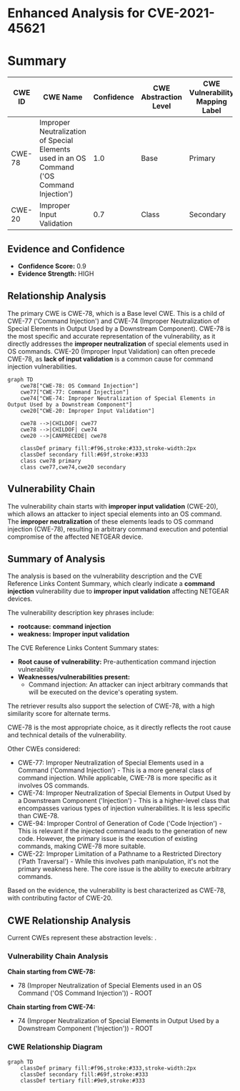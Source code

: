 # Enhanced Analysis for CVE-2021-45621

# Summary
| CWE ID | CWE Name | Confidence | CWE Abstraction Level | CWE Vulnerability Mapping Label | CWE-Vulnerability Mapping Notes |
|---|---|---|---|---|---|
| CWE-78 | Improper Neutralization of Special Elements used in an OS Command ('OS Command Injection') | 1.0 | Base | Primary | Allowed |
| CWE-20 | Improper Input Validation | 0.7 | Class | Secondary | Allowed-with-Review |

## Evidence and Confidence

*   **Confidence Score:** 0.9
*   **Evidence Strength:** HIGH

## Relationship Analysis
The primary CWE is CWE-78, which is a Base level CWE. This is a child of CWE-77 ('Command Injection') and CWE-74 (Improper Neutralization of Special Elements in Output Used by a Downstream Component). CWE-78 is the most specific and accurate representation of the vulnerability, as it directly addresses the **improper neutralization** of special elements used in OS commands. CWE-20 (Improper Input Validation) can often precede CWE-78, as **lack of input validation** is a common cause for command injection vulnerabilities.

```mermaid
graph TD
    cwe78["CWE-78: OS Command Injection"]
    cwe77["CWE-77: Command Injection"]
    cwe74["CWE-74: Improper Neutralization of Special Elements in Output Used by a Downstream Component"]
    cwe20["CWE-20: Improper Input Validation"]
    
    cwe78 -->|CHILDOF| cwe77
    cwe78 -->|CHILDOF| cwe74
    cwe20 -->|CANPRECEDE| cwe78
    
    classDef primary fill:#f96,stroke:#333,stroke-width:2px
    classDef secondary fill:#69f,stroke:#333
    class cwe78 primary
    class cwe77,cwe74,cwe20 secondary
```

## Vulnerability Chain
The vulnerability chain starts with **improper input validation** (CWE-20), which allows an attacker to inject special elements into an OS command. The **improper neutralization** of these elements leads to OS command injection (CWE-78), resulting in arbitrary command execution and potential compromise of the affected NETGEAR device.

## Summary of Analysis
The analysis is based on the vulnerability description and the CVE Reference Links Content Summary, which clearly indicate a **command injection** vulnerability due to **improper input validation** affecting NETGEAR devices.

The vulnerability description key phrases include:
- **rootcause:** **command injection**
- **weakness:** **Improper input validation**

The CVE Reference Links Content Summary states:
*   **Root cause of vulnerability:** Pre-authentication command injection vulnerability
*   **Weaknesses/vulnerabilities present:**
    *   Command injection: An attacker can inject arbitrary commands that will be executed on the device's operating system.

The retriever results also support the selection of CWE-78, with a high similarity score for alternate terms.

CWE-78 is the most appropriate choice, as it directly reflects the root cause and technical details of the vulnerability.

Other CWEs considered:

*   CWE-77: Improper Neutralization of Special Elements used in a Command ('Command Injection') - This is a more general class of command injection. While applicable, CWE-78 is more specific as it involves OS commands.
*   CWE-74: Improper Neutralization of Special Elements in Output Used by a Downstream Component ('Injection') - This is a higher-level class that encompasses various types of injection vulnerabilities. It is less specific than CWE-78.
*   CWE-94: Improper Control of Generation of Code ('Code Injection') - This is relevant if the injected command leads to the generation of new code. However, the primary issue is the execution of existing commands, making CWE-78 more suitable.
*   CWE-22: Improper Limitation of a Pathname to a Restricted Directory ('Path Traversal') - While this involves path manipulation, it's not the primary weakness here. The core issue is the ability to execute arbitrary commands.

Based on the evidence, the vulnerability is best characterized as CWE-78, with contributing factor of CWE-20.


## CWE Relationship Analysis

Current CWEs represent these abstraction levels: .


### Vulnerability Chain Analysis

**Chain starting from CWE-78:**
- 78 (Improper Neutralization of Special Elements used in an OS Command ('OS Command Injection')) - ROOT


**Chain starting from CWE-74:**
- 74 (Improper Neutralization of Special Elements in Output Used by a Downstream Component ('Injection')) - ROOT



### CWE Relationship Diagram

```mermaid
graph TD
    classDef primary fill:#f96,stroke:#333,stroke-width:2px
    classDef secondary fill:#69f,stroke:#333
    classDef tertiary fill:#9e9,stroke:#333
```